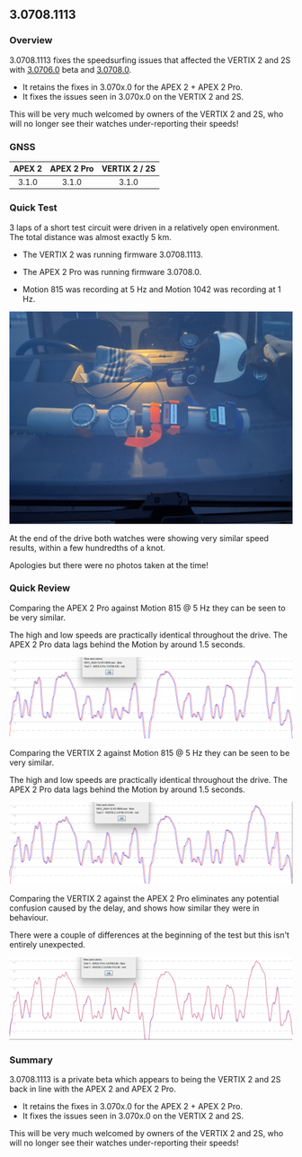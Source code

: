 ## 3.0708.1113

### Overview

3.0708.1113 fixes the speedsurfing issues that affected the VERTIX 2 and 2S with [3.0706.0](../3.0706.0/README.md) beta and [3.0708.0](../3.0708.0/README.md).

- It retains the fixes in 3.070x.0 for the APEX 2 + APEX 2 Pro.
- It fixes the issues seen in 3.070x.0 on the VERTIX 2 and 2S.

This will be very much welcomed by owners of the VERTIX 2 and 2S, who will no longer see their watches under-reporting their speeds! 



### GNSS

| APEX 2 | APEX 2 Pro | VERTIX 2 / 2S |
| :----: | :--------: | :-----------: |
| 3.1.0  |   3.1.0    |     3.1.0     |



### Quick Test

3 laps of a short test circuit were driven in a relatively open environment. The total distance was almost exactly 5 km.

- The VERTIX 2 was running firmware 3.0708.1113.

- The APEX 2 Pro was running firmware 3.0708.0.
- Motion 815 was recording at 5 Hz and Motion 1042 was recording at 1 Hz.


![mounting](img/watch-mounting.jpg)



At the end of the drive both watches were showing very similar speed results, within a few hundredths of a knot.

Apologies but there were no photos taken at the time!



### Quick Review

Comparing the APEX 2 Pro against Motion 815 @ 5 Hz they can be seen to be very similar.

The high and low speeds are practically identical throughout the drive. The APEX 2 Pro data lags behind the Motion by around 1.5 seconds.

![APEX 2 Pro vs Motion](img/apex-2-pro.png)

Comparing the VERTIX 2 against Motion 815 @ 5 Hz they can be seen to be very similar.

The high and low speeds are practically identical throughout the drive. The APEX 2 Pro data lags behind the Motion by around 1.5 seconds.

![VERTIX 2 vs Motion](img/vertix-2.png)

Comparing the VERTIX 2 against the APEX 2 Pro eliminates any potential confusion caused by the delay, and shows how similar they were in behaviour.

There were a couple of differences at the beginning of the test but this isn't entirely unexpected.

![APEX 2 Pro vs VERTIX 2](img/coros-comparison.png)



### Summary

3.0708.1113 is a private beta which appears to being the VERTIX 2 and 2S back in line with the APEX 2 and APEX 2 Pro.

- It retains the fixes in 3.070x.0 for the APEX 2 + APEX 2 Pro.
- It fixes the issues seen in 3.070x.0 on the VERTIX 2 and 2S.

This will be very much welcomed by owners of the VERTIX 2 and 2S, who will no longer see their watches under-reporting their speeds! 
